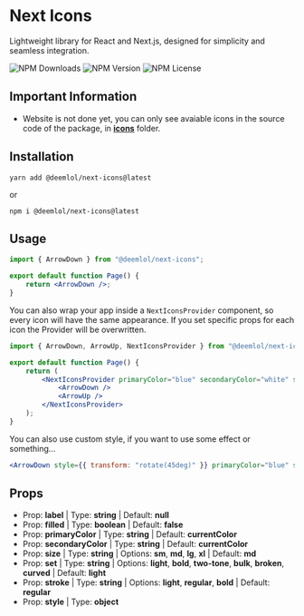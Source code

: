 # Next Icons

Lightweight library for React and Next.js, designed for simplicity and seamless integration.

![NPM Downloads](https://img.shields.io/npm/d18m/@deemlol/next-icons)
![NPM Version](https://img.shields.io/npm/v/@deemlol/next-icons)
![NPM License](https://img.shields.io/npm/l/@deemlol/next-icons)

## Important Information

- Website is not done yet, you can only see avaiable icons in the source code of the package, in [**icons**](https://github.com/Next-Icons/next-icons/tree/main/src/icons) folder.

## Installation

    yarn add @deemlol/next-icons@latest

or

    npm i @deemlol/next-icons@latest

## Usage

```jsx
import { ArrowDown } from "@deemlol/next-icons";

export default function Page() {
	return <ArrowDown />;
}
```

You can also wrap your app inside a `NextIconsProvider` component, so every icon will have the same appearance. If you set specific props for each icon the Provider will be overwritten.

```jsx
import { ArrowDown, ArrowUp, NextIconsProvider } from "@deemlol/next-icons";

export default function Page() {
	return (
		<NextIconsProvider primaryColor="blue" secondaryColor="white" size="xl" stroke="bold" set="bulk">
			<ArrowDown />
			<ArrowUp />
		</NextIconsProvider>
	);
}
```

You can also use custom style, if you want to use some effect or something...

```jsx
<ArrowDown style={{ transform: "rotate(45deg)" }} primaryColor="blue" secondaryColor="white" size="xl" stroke="bold" set="bulk" />
```

## Props

- Prop: **label** | Type: **string** | Default: **null**
- Prop: **filled** | Type: **boolean** | Default: **false**
- Prop: **primaryColor** | Type: **string** | Default: **currentColor**
- Prop: **secondaryColor** | Type: **string** | Default: **currentColor**
- Prop: **size** | Type: **string** | Options: **sm**, **md**, **lg**, **xl** | Default: **md**
- Prop: **set** | Type: **string** | Options: **light**, **bold**, **two-tone**, **bulk**, **broken**, **curved** | Default: **light**
- Prop: **stroke** | Type: **string** | Options: **light**, **regular**, **bold** | Default: **regular**
- Prop: **style** | Type: **object**
